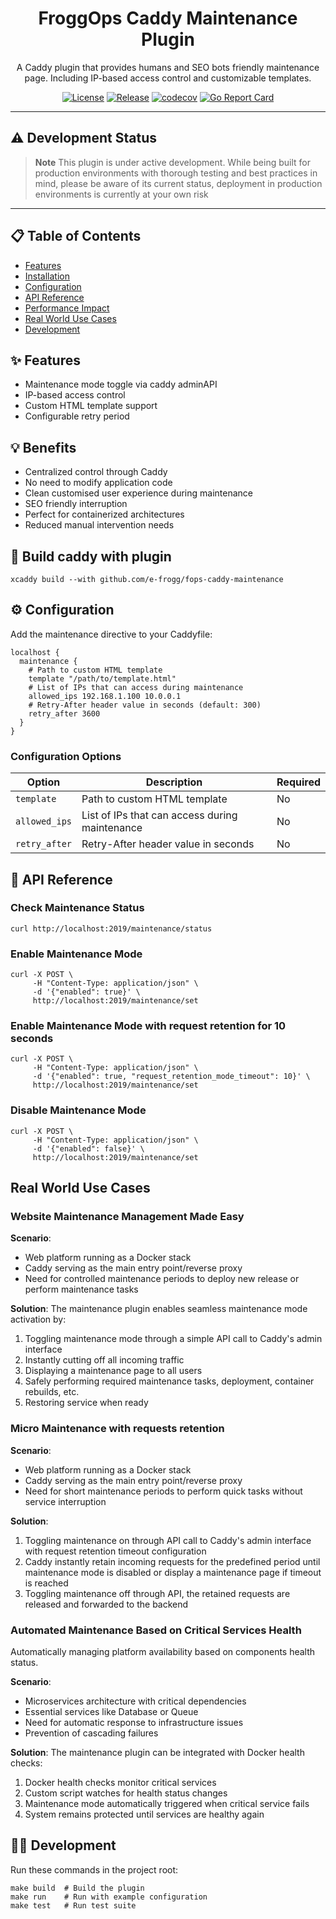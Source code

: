 <h1 align="center">FroggOps Caddy Maintenance Plugin</h1>

<p align="center">
  A Caddy plugin that provides humans and SEO bots friendly maintenance page. 
  Including IP-based access control and customizable templates.
</p>

<div align="center">

[![License](https://img.shields.io/github/license/e-frogg/fops-caddy-maintenance)](https://github.com/e-frogg/fops-caddy-maintenance/blob/main/LICENSE)
[![Release](https://img.shields.io/github/v/release/e-frogg/fops-caddy-maintenance)](https://github.com/e-frogg/fops-caddy-maintenance/releases)
[![codecov](https://codecov.io/gh/e-frogg/fops-caddy-maintenance/graph/badge.svg?token=3RBE7W5I4B)](https://codecov.io/gh/e-frogg/fops-caddy-maintenance)
[![Go Report Card](https://goreportcard.com/badge/github.com/e-frogg/fops-caddy-maintenance)](https://goreportcard.com/report/github.com/e-frogg/fops-caddy-maintenance)

</div>

---

## ⚠️ Development Status

> **Note**
> This plugin is under active development. While being built for production environments with thorough testing and best practices in mind, please be aware of its current status, deployment in production environments is currently at your own risk


---

## 📋 Table of Contents

- [Features](#-features)
- [Installation](#-installation)
- [Configuration](#%EF%B8%8F-configuration)
- [API Reference](#-api-reference)
- [Performance Impact](#-performance-impact)
- [Real World Use Cases](#real-world-use-cases)
- [Development](#-development)


## ✨ Features

- Maintenance mode toggle via caddy adminAPI
- IP-based access control
- Custom HTML template support
- Configurable retry period

## 💡 Benefits
- Centralized control through Caddy
- No need to modify application code
- Clean customised user experience during maintenance
- SEO friendly interruption
- Perfect for containerized architectures
- Reduced manual intervention needs

## 🔧 Build caddy with plugin

  ```shell
  xcaddy build --with github.com/e-frogg/fops-caddy-maintenance
  ```

## ⚙️ Configuration

Add the maintenance directive to your Caddyfile:

  ```caddy
  localhost {
    maintenance {
      # Path to custom HTML template
      template "/path/to/template.html"
      # List of IPs that can access during maintenance
      allowed_ips 192.168.1.100 10.0.0.1
      # Retry-After header value in seconds (default: 300)
      retry_after 3600
    }
  }
  ```

### Configuration Options

| Option | Description | Required |
|--------|-------------|----------|
| `template` | Path to custom HTML template | No |
| `allowed_ips` | List of IPs that can access during maintenance | No |
| `retry_after` | Retry-After header value in seconds | No |

## 🚀 API Reference

### Check Maintenance Status

  ```shell
  curl http://localhost:2019/maintenance/status
  ```

### Enable Maintenance Mode

  ```shell
  curl -X POST \
       -H "Content-Type: application/json" \
       -d '{"enabled": true}' \
       http://localhost:2019/maintenance/set
  ```

### Enable Maintenance Mode with request retention for 10 seconds

  ```shell
  curl -X POST \
       -H "Content-Type: application/json" \
       -d '{"enabled": true, "request_retention_mode_timeout": 10}' \
       http://localhost:2019/maintenance/set
  ```

### Disable Maintenance Mode

  ```shell
  curl -X POST \
       -H "Content-Type: application/json" \
       -d '{"enabled": false}' \
       http://localhost:2019/maintenance/set
  ```

## Real World Use Cases

### Website Maintenance Management Made Easy

**Scenario**: 
- Web platform running as a Docker stack
- Caddy serving as the main entry point/reverse proxy
- Need for controlled maintenance periods to deploy new release or perform maintenance tasks

**Solution**:
The maintenance plugin enables seamless maintenance mode activation by:
1. Toggling maintenance mode through a simple API call to Caddy's admin interface
2. Instantly cutting off all incoming traffic
3. Displaying a maintenance page to all users
4. Safely performing required maintenance tasks, deployment, container rebuilds, etc.
5. Restoring service when ready

### Micro Maintenance with requests retention

**Scenario**: 
- Web platform running as a Docker stack
- Caddy serving as the main entry point/reverse proxy
- Need for short maintenance periods to perform quick tasks without service interruption

**Solution**:
1. Toggling maintenance on through API call to Caddy's admin interface with request retention timeout configuration 
2. Caddy instantly retain incoming requests for the predefined period until maintenance mode is disabled or display a maintenance page if timeout is reached
3. Toggling maintenance off through API, the retained requests are released and forwarded to the backend


### Automated Maintenance Based on Critical Services Health

Automatically managing platform availability based on components health status.

**Scenario**: 
- Microservices architecture with critical dependencies
- Essential services like Database or Queue
- Need for automatic response to infrastructure issues
- Prevention of cascading failures

**Solution**:
The maintenance plugin can be integrated with Docker health checks:
1. Docker health checks monitor critical services
2. Custom script watches for health status changes
3. Maintenance mode automatically triggered when critical service fails
4. System remains protected until services are healthy again


## 👩‍💻 Development

Run these commands in the project root:

  ```shell
  make build  # Build the plugin
  make run    # Run with example configuration
  make test   # Run test suite
  ```